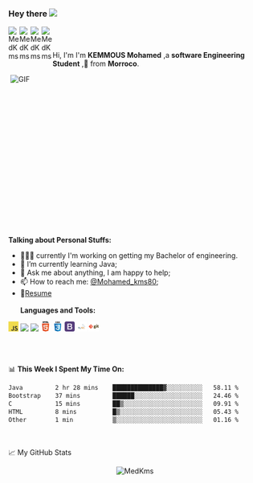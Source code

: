 ### Hey there <img src="https://media.giphy.com/media/hvRJCLFzcasrR4ia7z/giphy.gif" width="25px">

<a href="https://www.linkedin.com/in/mohamed-kemmous-2b8600194/">
  <img align="left" alt="MedKms" width="22px" src="https://raw.githubusercontent.com/peterthehan/peterthehan/master/assets/linkedin.svg" />
</a>
<a href="https://www.facebook.com/kemmous.mohamed/">
  <img align="left" alt="MedKms" width="22px" src="https://raw.githubusercontent.com/peterthehan/peterthehan/master/assets/facebook.svg" />
</a>
<a href="https://www.instagram.com/mohamed_kms80/">
  <img align="left" alt="MedKms" width="22px" src="https://upload.wikimedia.org/wikipedia/commons/thumb/e/e7/Instagram_logo_2016.svg/132px-Instagram_logo_2016.svg.png" />
</a>
<a href="https://www.hackerrank.com/medmidelt">
  <img align="left" alt="MedKms" width="22px" src="https://cdn.worldvectorlogo.com/logos/hackerrank.svg" />
</a>

<br />
<br />

Hi, I'm I'm **KEMMOUS Mohamed** ,a **software Engineering Student** ,🚀 from **Morroco**.

  <img align="right" alt="GIF" src="https://github.com/abhisheknaiidu/abhisheknaiidu/blob/master/code.gif?raw=true" width="500" height="320" />
  
<br />
<br />
  
**Talking about Personal Stuffs:**

- 👨🏽‍💻 currently I'm working on getting my Bachelor of engineering.
- 🌱 I’m currently learning Java;
- 💬 Ask me about anything, I am happy to help;
- 📫 How to reach me: [@Mohamed_kms80](https://www.instagram.com/mohamed_kms80);
- 📝[Resume]()
  <br />
  <br />
  **Languages and Tools:**

<code><img height="20" src="https://raw.githubusercontent.com/github/explore/80688e429a7d4ef2fca1e82350fe8e3517d3494d/topics/javascript/javascript.png"></code>
<code><img height="20" src="https://upload.wikimedia.org/wikipedia/fr/thumb/2/2e/Java_Logo.svg/1200px-Java_Logo.svg.png"></code>
<code><img height="20" src="https://seeklogo.com/images/C/c-programming-language-logo-9B32D017B1-seeklogo.com.png"></code>
<code><img height="20" src="https://raw.githubusercontent.com/github/explore/80688e429a7d4ef2fca1e82350fe8e3517d3494d/topics/html/html.png"></code>
<code><img height="20" src="https://raw.githubusercontent.com/github/explore/80688e429a7d4ef2fca1e82350fe8e3517d3494d/topics/css/css.png"></code>
<code><img height="20" src="https://raw.githubusercontent.com/github/explore/80688e429a7d4ef2fca1e82350fe8e3517d3494d/topics/bootstrap/bootstrap.png"></code>
<code><img height="20" src="https://raw.githubusercontent.com/github/explore/80688e429a7d4ef2fca1e82350fe8e3517d3494d/topics/mysql/mysql.png"></code>
<code><img height="20" src="https://raw.githubusercontent.com/github/explore/80688e429a7d4ef2fca1e82350fe8e3517d3494d/topics/git/git.png"></code>

<br />
<br />

📊 **This Week I Spent My Time On:**

<!--START_SECTION:waka-->

```text
Java         2 hr 28 mins    ██████████████▓░░░░░░░░░░   58.11 %
Bootstrap    37 mins         ██████░░░░░░░░░░░░░░░░░░░   24.46 %
C            15 mins         ██▒░░░░░░░░░░░░░░░░░░░░░░   09.91 %
HTML         8 mins          █▒░░░░░░░░░░░░░░░░░░░░░░░   05.43 %
Other        1 min           ▒░░░░░░░░░░░░░░░░░░░░░░░░   01.16 %
```

  <br />
  <br />
📈 My GitHub Stats

<p align="center"> <img src="https://github-readme-stats.vercel.app/api?username=MedKms&show_icons=true&theme=gotham" alt="MedKms" />
